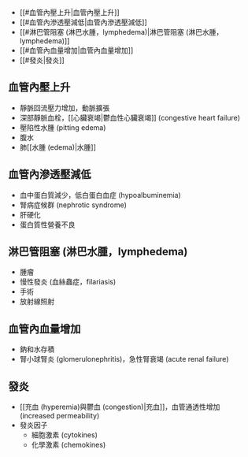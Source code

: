 - [[#血管內壓上升|血管內壓上升]]
- [[#血管內滲透壓減低|血管內滲透壓減低]]
- [[#淋巴管阻塞 (淋巴水腫，lymphedema)|淋巴管阻塞 (淋巴水腫，lymphedema)]]
- [[#血管內血量增加|血管內血量增加]]
- [[#發炎|發炎]]
## 血管內壓上升 
- 靜脈回流壓力增加，動脈擴張 
- 深部靜脈血栓，[[心臟衰竭|鬱血性心臟衰竭]] (congestive heart failure)
- 壓陷性水腫 (pitting edema)
- 腹水
- 肺[[水腫 (edema)|水腫]]
## 血管內滲透壓減低 
- 血中蛋白質減少，低白蛋白血症 (hypoalbuminemia) 
- 腎病症候群 (nephrotic syndrome)
- 肝硬化
- 蛋白質性營養不良
## 淋巴管阻塞 (淋巴水腫，lymphedema) 
- 腫瘤
- 慢性發炎 (血絲蟲症，filariasis)
- 手術
- 放射線照射
## 血管內血量增加 
- 鈉和水存積 
- 腎小球腎炎 (glomerulonephritis)，急性腎衰竭 (acute renal failure)
## 發炎
- [[充血 (hyperemia)與鬱血 (congestion)|充血]]，血管通透性增加 (increased permeability) 
- 發炎因子
	- 細胞激素 (cytokines)
	- 化學激素 (chemokines)